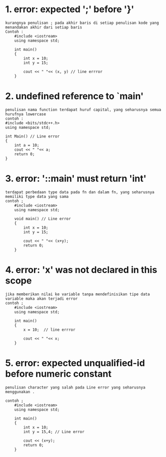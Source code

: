 # 1. error: expected ';' before '}' 
	kurangnya penulisan ; pada akhir baris di setiap penulisan kode yang menandakan akhir dari setiap baris
	Contoh :
		#include <iostream>
		using namespace std;
		
		int main()
		{
			int x = 10;
			int y = 15;
			
			cout << " "<< (x, y) // line errror
		}	
	
# 2. undefined reference to `main'
	penulisan nama function terdapat huruf capital, yang seharusnya semua hurufnya lowercase
	contoh :
	#include <bits/stdc++.h>
	using namespace std;
	
	int Main() // Line error
	{
		int a = 10;
		cout << " "<< a;
		return 0;
	}

# 3. error: '::main' must return 'int'
	terdapat perbedaan type data pada fn dan dalam fn, yang seharusnya memiliki type data yang sama 
	contoh ; 
		#include <iostream>
		using namespace std;
		
		void main() // Line error
		{
			int x = 10;
			int y = 15;
			
			cout << " "<< (x+y);
			return 0;
		}	
	
# 4. error: 'x' was not declared in this scope
	jika memberikan nilai ke variable tanpa mendefinisikan tipe data variable maka akan terjadi error
	contoh ;
		#include <iostream>
		using namespace std;
		
		int main()
		{
			x = 10;  // line errror
			
			cout << " "<< x;
		}	

# 5. error: expected unqualified-id before numeric constant
	penulisan character yang salah pada Line error yang seharusnya menggunakan .

	contoh ;
		#include <iostream>
		using namespace std;
		
		int main() 
		{
			int x = 10;
			int y = 15,4; // Line error
			
			cout << (x+y);
			return 0;
		}	






